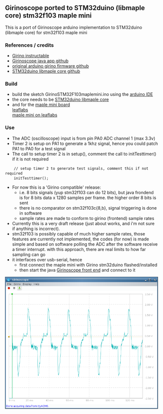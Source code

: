 ## Girinoscope ported to STM32duino (libmaple core) stm32f103 maple mini

This is a port of Girinoscope arduino implementation to STM32duino (libmaple core) for stm32f103 maple mini 

### References / credits
- [Girino instructable](https://www.instructables.com/id/Girino-Fast-Arduino-Oscilloscope/) 
- [Girinoscope java app github](https://github.com/Chatanga/Girinoscope)
- [original arduino girino firmware github](https://github.com/supacyan/girino)
- [STM32duino libmaple core github](https://github.com/rogerclarkmelbourne/Arduino_STM32)

### Build

- build the sketch GirinoSTM32F103maplemini.ino using the 
[arduino IDE](https://www.arduino.cc/en/Main/Software)
- the core needs to be [STM32duino libmaple core](https://github.com/rogerclarkmelbourne/Arduino_STM32) 
- and for the [maple mini board](https://wiki.stm32duino.com/index.php?title=Maple_Mini)  
[leaflabs](https://www.leaflabs.com/maple)  
[maple mini on leaflabs](http://docs.leaflabs.com/static.leaflabs.com/pub/leaflabs/maple-docs/0.0.12/hardware/maple-mini.html)


### Use

- The ADC (oscilloscope) input is from pin PA0 ADC channel 1 (max 3.3v)  
- Timer 2 is setup on PA1 to generate a 1khz signal, hence you could 
patch PA1 to PA0 for a test signal
- The call to setup timer 2 is in setup(), comment the call to initTesttimer() if it is not required  
```
	// setup timer 2 to generate test signals, comment this if not required  
	initTesttimer();
```
- For now this is a 'Girino compatible' release:  
  * i.e. 8 bits signals (yup stm32f103 can do 12 bits), but java frondend is for 8 bits data x 1280 samples per frame. the higher order 8 bits is sent  
  * there is no comparator on stm32f103c{8,b}, signal triggering is done in software
  * sample rates are made to conform to girino (frontend) sample rates 
- Currently this is a very draft release (just about works, and i'm not sure if anything is incorrect). 
- stm32f103 is possibly capable of much higher sample rates, those features are currently not implemented, the codes (for now) is made simple and based on software polling the ADC after the software receive a timer interrupt. with this approach, there are real limits to how far sampling can go
- it interfaces over usb-serial, hence
  * first connect the maple mini with Girino stm32duino flashed/installed
  * then start the java [Girinoscope front end](https://github.com/Chatanga/Girinoscope) and connect to it

![screen print](screen_print1.png "screen print")
